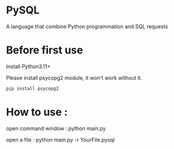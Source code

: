 # PySQL

A language that combine Python programmation and SQL requests

# Before first use

Install Python3.11+

Please install psycopg2 module, it won't work without it.

```cmd
pip install psycopg2
```

# How to use :

open command window :
python main.py

open a file :
python main.py -r YourFile.pysql
